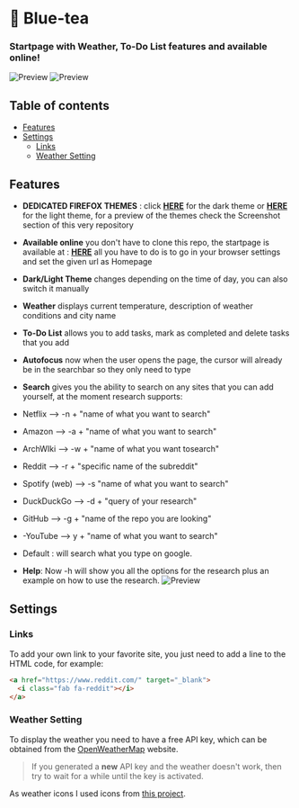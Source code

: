# :tea: Blue-tea
### Startpage with Weather, To-Do List features and available online!

![Preview](https://github.com/emanuelep57/Blue-tea/blob/main/Screenshots/start-page-dark.png)
![Preview](https://github.com/emanuelep57/Blue-tea/blob/main/Screenshots/start-page-light.png)

## Table of contents
- [Features](#features)
- [Settings](#settings)
  - [Links](#links)
  - [Weather Setting](#weather-setting)

## Features
- **DEDICATED FIREFOX THEMES** : click **[HERE](https://addons.mozilla.org/it/firefox/addon/bluetea/)** for the dark theme or **[HERE](https://addons.mozilla.org/it/firefox/addon/bluetea-light/)** for the light theme, for a preview of the themes check the Screenshot section of this very repository
- **Available online** you don't have to clone this repo, the startpage is available at : **[HERE](https://blue-tea.ga/)** all you have to do is to go in your browser settings and set the given url as Homepage 
- **Dark/Light Theme** changes depending on the time of day, you can also switch it manually
- **Weather** displays current temperature, description of weather conditions and city name
- **To-Do List** allows you to add tasks, mark as completed and delete tasks that you add
- **Autofocus** now when the user opens the page, the cursor will already be in the searchbar so they only need to type
- **Search** gives you the ability to search on any sites that you can add yourself, at the moment research supports:
- Netflix --> -n + "name of what you want to search"
- Amazon --> -a + "name of what you want to search"
- ArchWIki --> -w + "name of what you want tosearch"
- Reddit --> -r + "specific name of the subreddit"
- Spotify (web) --> -s "name of what you want to search"
- DuckDuckGo --> -d + "query of your research"
- GitHub --> -g + "name of the repo you are looking"
- -YouTube --> y + "name of what you want to search"
- Default : will search what you type on google.

- **Help**: Now -h will show you all the options for the research plus an example on how to use the research.
![Preview](https://github.com/emanuelep57/Blue-tea/blob/main/assets/help.png)

## Settings
### Links
To add your own link to your favorite site, you just need to add a line to the HTML code, for example:

```html
<a href="https://www.reddit.com/" target="_blank">
  <i class="fab fa-reddit"></i>
</a>
```

### Weather Setting
To display the weather you need to have a free API key, which can be obtained from the [OpenWeatherMap](https://openweathermap.org/api) website.

> If you generated a **new** API key and the weather doesn't work, then try to wait for a while until the key is activated.

As weather icons I used icons from [this project](https://github.com/erikflowers/weather-icons#readme).
